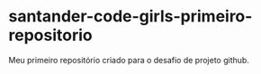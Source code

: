 # santander-code-girls-primeiro-repositorio
Meu primeiro repositório criado para o desafio de projeto github.
